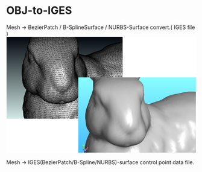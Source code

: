 # OBJ-to-IGES

Mesh -> BezierPatch / B-SplineSurface / NURBS-Surface convert.( IGES file )
<img src="https://github.com/Sanaxen/OBJ-to-IGES/blob/master/image/image1.png"/>

Mesh -> IGES(BezierPatch/B-Spline/NURBS)-surface control point data file.
